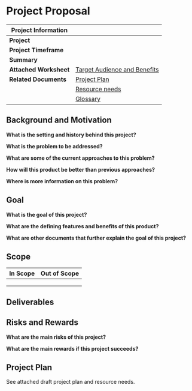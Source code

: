 # Project Proposal

| Project Information    |                                                               |
| ---------------------- | ------------------------------------------------------------- |
| **Project**            |                                                               |
| **Project Timeframe**  |                                                               |
| **Summary**            |                                                               |
| **Attached Worksheet** | [Target Audience and Benefits](worksheets/target_benefits.md) |
| **Related Documents**  | [Project Plan](plan.md)                                       |
|                        | [Resource needs](worksheets/resource_needs.md)                |
|                        | [Glossary](../continuous_final/glossary.md)                   |

## Background and Motivation

[comment]: # (What are the needs or problems that you are trying to address? Why do these needs exist? Why are these problems worth solving? Who is the customer? Write 2-4 paragraphs.)

**What is the setting and history behind this project?**

**What is the problem to be addressed?**

**What are some of the current approaches to this problem?**

**How will this product be better than previous approaches?**

**Where is more information on this problem?**

## Goal

**What is the goal of this project?**

[comment]: # (This should be relatively short since you can reference terms defined above)

**What are the defining features and benefits of this product?**

**What are other documents that further explain the goal of this project?**

[comment]: # (Ex: Mockups, Early User Stories, Comparison with competitors, Draft feature list)

## Scope

[comment]: # (What are the high-level things that you plan to do, and that you will not do? What are your important simplifying assumptions? Try to guard against reasonable misunderstandings that might arise if you did not explain the scope. It can take the form of a paragraph, bullet list, in/out list, and/or UML context diagram.)

| In Scope | Out of Scope |
| -------- | ------------ |
|          |              |
|          |              |
|          |              |

## Deliverables

[comment]: # (Briefly list project deliverables. When you are done, what will you deliver to the customer? This can be copied from the draft project plan and simplified to reduce technical detail.)

## Risks and Rewards

[comment]: # (Briefly list and rank major risks. Risks are detailed in the draft project plan. For this proposal document, you should select the most important risks from the project plan and explain them in non-technical terms.)

**What are the main risks of this project?**

**What are the main rewards if this project succeeds?**

## Project Plan

See attached draft project plan and resource needs.